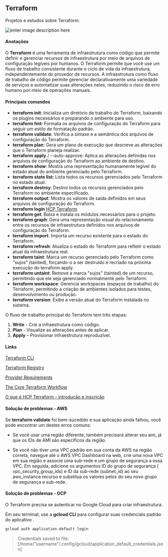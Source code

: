 ## Terraform
  Projetos e estudos sobre Terraform.
   
![enter image description here](https://community.ops.io/images/kPkJMHU_OVH3f2mMZFaaiSSFMeewKiPzFM7L_hhuzEs/rs:fill:1000:420/g:sm/mb:500000/ar:1/aHR0cHM6Ly9jb21t/dW5pdHkub3BzLmlv/L3JlbW90ZWltYWdl/cy91cGxvYWRzL2Fy/dGljbGVzL2xwajdq/ZHlvcGs1d2U3ZzJy/NG42LnBuZw)

#### Anotações  

O **Terraform** é uma ferramenta de infraestrutura como código que permite definir e gerenciar recursos de infraestrutura por meio de arquivos de configuração legíveis por humanos. O Terraform permite que você use um fluxo de trabalho consistente durante o ciclo de vida da infraestrutura, independentemente do provedor de recursos. A infraestrutura como fluxo de trabalho de código permite gerenciar declarativamente uma variedade de serviços e automatizar suas alterações neles, reduzindo o risco de erro humano por meio de operações manuais.

#### Principais comandos 

- **terraform init**: Inicializa um diretório de trabalho do Terraform, baixando os plugins necessários e preparando o ambiente para uso.
 - **terraform fmt**: Formata os arquivos de configuração do Terraform para seguir um estilo de formatação padrão.
 - **terraform validate**: Verifica a sintaxe e a semântica dos arquivos de configuração do Terraform.
 - **terraform plan**: Gera um plano de execução que descreve as alterações que o Terraform planeja realizar.
 - **terraform apply** / --auto-approve: Aplica as alterações definidas nos arquivos de configuração do Terraform ao ambiente de destino.
 - **terraform show**: Mostra uma representação humanamente legível do estado atual do ambiente gerenciado pelo Terraform.
 - **terraform state list:** Lista todos os recursos gerenciados pelo Terraform no estado atual.
 - **terraform destroy**: Destroi todos os recursos gerenciados pelo Terraform no ambiente especificado.
 - **terraform output**: Mostra os valores de saída definidos em seus arquivos de configuração do Terraform.
 - **terraform login** [HCP Terraform](https://developer.hashicorp.com/terraform/tutorials/cloud-get-started/cloud-sign-up)
 - **terraform get**: Baixa e instala os módulos necessários para o projeto.
 - **terraform graph**: Gera uma representação visual do relacionamento entre os recursos de infraestrutura definidos nos arquivos de configuração do Terraform.
 - **terraform import**: Importa um recurso existente para o estado do Terraform.
 - **terraform refresh**: Atualiza o estado do Terraform para refletir o estado atual da infraestrutura real.
 - **terraform taint**: Marca um recurso gerenciado pelo Terraform como "sujos" (tainted), forçando-o a ser destruído e recriado na próxima execução do terraform apply.
 - **terraform untaint**: Remove a marca "sujos" (tainted) de um recurso, permitindo que ele seja gerenciado normalmente pelo Terraform.
 - **terraform workspace**: Gerencia workspaces (espaços de trabalho) do Terraform, permitindo a criação de ambientes isolados para testes, desenvolvimento ou produção.
 - **terraform version**: Exibe a versão atual do Terraform instalada no sistema.

O fluxo de trabalho principal do Terraform tem três etapas:

1.  **Write** - Crie a infraestrutura como código.
2.  **Plan** - Visualize as alterações antes de aplicar.
3.  **Apply** – Provisionar infraestrutura reproduzível.

#### Links

[Terraform CLI](https://developer.hashicorp.com/terraform/cli)

[Terraform Registry](https://registry.terraform.io/)

[Provider Requirements](https://developer.hashicorp.com/terraform/language/providers/requirements)

[The Core Terraform Workflow](https://developer.hashicorp.com/terraform/intro/v1.1.x/core-workflow)

[O que é HCP Terraform - introdução e inscrição](https://developer.hashicorp.com/terraform/tutorials/cloud-get-started/cloud-sign-up)

#### Solução de problemas - AWS

Se **terraform validate** foi bem-sucedido e sua aplicação ainda falhou, você pode encontrar um destes erros comuns:

- Se você usar uma região diferente, também precisará alterar seu ami, já que os IDs de AMI são específicos da região. 

- Se você não tiver uma VPC padrão em sua conta da AWS na região correta, navegue até o AWS VPC Dashboard na web, crie uma nova VPC em sua região e associe uma sub-rede e um grupo de segurança a essa VPC. Em seguida, adicione os argumentos ID do grupo de segurança ( vpc_security_group_ids) e ID da sub-rede (subnet_id) ao seu aws_instance recurso e substitua os valores pelos do seu novo grupo de segurança e sub-rede.

#### Solução de problemas - GCP

O Terraform precisa se autenticar no Google Cloud para criar infraestrutura.

Em seu terminal, use a **gcloud CLI** para configurar suas credenciais padrão do aplicativo .

```sh 
gcloud auth application-default login
```

> Credentials saved to file: [/home/"username"/.config/gcloud/application_default_credentials.json]


